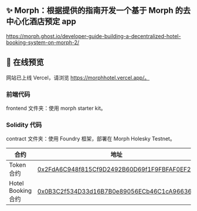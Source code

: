 ## ✨ Morph：根据提供的指南开发一个基于 Morph 的去中心化酒店预定 app

https://morph.ghost.io/developer-guide-building-a-decentralized-hotel-booking-system-on-morph-2/

## 🚀 在线预览

网站已上线 Vercel，请浏览 https://morphhotel.vercel.app/。

### 前端代码

frontend 文件夹：使用 morph starter kit。

### Solidity 代码

contract 文件夹：使用 Foundry 框架，部署在 Morph Holesky Testnet。

| 合约               | 地址                                                                                                                                              |
| ------------------ | ------------------------------------------------------------------------------------------------------------------------------------------------- |
| Token 合约         | [0x2FdA6C948f815Cf9D2492B60D69f1F9FBFAF0EF2](https://explorer-holesky.morphl2.io/address/0x2FdA6C948f815Cf9D2492B60D69f1F9FBFAF0EF2?tab=contract) |
| Hotel Booking 合约 | [0x0B3C2f534D33d16B7B0e89056ECb46C1cA966369](https://explorer-holesky.morphl2.io/address/0x0B3C2f534D33d16B7B0e89056ECb46C1cA966369?tab=contract) |

